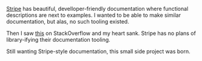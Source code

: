 [Stripe](www.stripe.com/api/docs) has beautiful, develloper-friendly documentation where functional descriptions are next to examples.  I wanted to be able to make similar documentation, but alas, no such tooling existed.

Then I saw [this](http://stackoverflow.com/questions/28733235/stripe-api-documentation) on StackOverflow and my heart sank.  Stripe has no plans of library-ifying their documentation tooling.

Still wanting Stripe-style documentation, this small side project was born.
